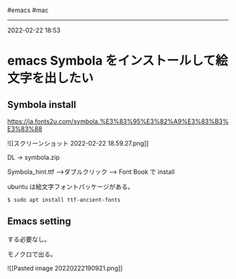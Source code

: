 #emacs #mac 

---
2022-02-22  18:53

# emacs Symbola をインストールして絵文字を出したい

## Symbola install

https://ja.fonts2u.com/symbola.%E3%83%95%E3%82%A9%E3%83%B3%E3%83%88


![[スクリーンショット 2022-02-22 18.59.27.png]]

DL -> symbola.zip

Symbola_hint.ttf   -->ダブルクリック --> Font Book で install




ubuntu は絵文字フォントパッケージがある。
```shell
$ sudo apt install ttf-ancient-fonts
```


## Emacs setting

する必要なし。

モノクロで出る。

![[Pasted image 20220222190921.png]]

